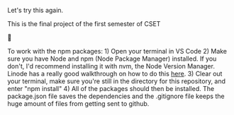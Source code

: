 Let's try this again.

This is the final project of the first semester of CSET

🐍

To work with the npm packages: 1) Open your terminal in VS Code 2) Make sure you have Node and npm (Node Package Manager) installed. If you don't, I'd recommend installing it with nvm, the Node Version Manager. Linode has a really good walkthrough on how to do this [here](https://www.linode.com/docs/guides/how-to-install-use-node-version-manager-nvm/). 3) Clear out your terminal, make sure you're still in the directory for this repository, and enter "npm install" 4) All of the packages should then be installed. The package.json file saves the dependencies and the .gitignore file keeps the huge amount of files from getting sent to github.
